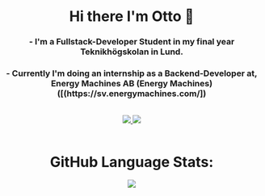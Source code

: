 <h1 align="center">
Hi there I'm Otto 👋
</h1>
<h3 align="center">
- I'm a Fullstack-Developer Student in my final year Teknikhögskolan in Lund.
</h3>
<h3 align="center">
- Currently I'm doing an internship as a Backend-Developer at, 
 Energy Machines AB (Energy Machines) ([(https://sv.energymachines.com/])
</h3>

<br>
<div align="center">
<a href="mailto:otto.arvidsson94@gmail.com">
<img src="https://img.shields.io/badge/Gmail-D14836?style=for-the-badge&logo=gmail&logoColor=white"/>
</a>
 
<a href="https://www.linkedin.com/in/otto-arvidsson-1b87b2160/"/>
<img src="https://img.shields.io/badge/LinkedIn-0077B5?style=for-the-badge&logo=linkedin&logoColor=white"/>
</a>
</div>
<br/>

<div align="center">

<h1 align="center"> GitHub Language Stats: </h1>

 
![](https://github-readme-stats.vercel.app/api/top-langs/?username=Ottowski&theme=dark&hide_border=false&include_all_commits=true&count_private=true&layout=compact)

</div>
 

<!--
**Ottowski/Ottowski** is a ✨ _special_ ✨ repository because its `README.md` (this file) appears on your GitHub profile.

Here are some ideas to get you started:

- 🔭 I’m currently working on ...
- 🌱 I’m currently learning ...
- 👯 I’m looking to collaborate on ...
- 🤔 I’m looking for help with ...
- 💬 Ask me about ...
- 📫 How to reach me: ...
- 😄 Pronouns: ...
- ⚡ Fun fact: ...
-->
